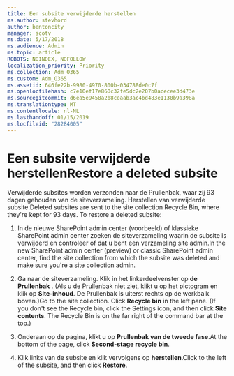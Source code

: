 ```yaml
---
title: Een subsite verwijderde herstellen
ms.author: stevhord
author: bentoncity
manager: scotv
ms.date: 5/17/2018
ms.audience: Admin
ms.topic: article
ROBOTS: NOINDEX, NOFOLLOW
localization_priority: Priority
ms.collection: Adm_O365
ms.custom: Adm_O365
ms.assetid: 646fe22b-9980-4970-800b-034788de0c7f
ms.openlocfilehash: c7e10ef17e860c32fe5dc2e207b0acecee3d473e
ms.sourcegitcommit: d6ea5e9458a2b8ceaab3ac4bd483e1130b9a398a
ms.translationtype: MT
ms.contentlocale: nl-NL
ms.lasthandoff: 01/15/2019
ms.locfileid: "28284005"
---
```

# <a name="restore-a-deleted-subsite"></a><span data-ttu-id="c81ed-102">Een subsite verwijderde herstellen</span><span class="sxs-lookup"><span data-stu-id="c81ed-102">Restore a deleted subsite</span></span>

<span data-ttu-id="c81ed-p101">Verwijderde subsites worden verzonden naar de Prullenbak, waar zij 93 dagen gehouden van de siteverzameling. Herstellen van verwijderde subsite:</span><span class="sxs-lookup"><span data-stu-id="c81ed-p101">Deleted subsites are sent to the site collection Recycle Bin, where they're kept for 93 days. To restore a deleted subsite:</span></span>
  
1. <span data-ttu-id="c81ed-105">In de nieuwe SharePoint admin center (voorbeeld) of klassieke SharePoint admin center zoeken de siteverzameling waarin de subsite is verwijderd en controleer of dat u bent een verzameling site admin.</span><span class="sxs-lookup"><span data-stu-id="c81ed-105">In the new SharePoint admin center (preview) or classic SharePoint admin center, find the site collection from which the subsite was deleted and make sure you're a site collection admin.</span></span> 
    
2. <span data-ttu-id="c81ed-p102">Ga naar de siteverzameling. Klik in het linkerdeelvenster op **de Prullenbak** . (Als u de Prullenbak niet ziet, klikt u op het pictogram en klik op **Site-inhoud**. De Prullenbak is uiterst rechts op de werkbalk boven.)</span><span class="sxs-lookup"><span data-stu-id="c81ed-p102">Go to the site collection. Click **Recycle bin** in the left pane. (If you don't see the Recycle bin, click the Settings icon, and then click **Site contents**. The Recycle Bin is on the far right of the command bar at the top.)</span></span>
    
3. <span data-ttu-id="c81ed-110">Onderaan op de pagina, klikt u op **Prullenbak van de tweede fase**.</span><span class="sxs-lookup"><span data-stu-id="c81ed-110">At the bottom of the page, click **Second-stage recycle bin**.</span></span>
    
4. <span data-ttu-id="c81ed-111">Klik links van de subsite en klik vervolgens op **herstellen**.</span><span class="sxs-lookup"><span data-stu-id="c81ed-111">Click to the left of the subsite, and then click **Restore**.</span></span>
    

